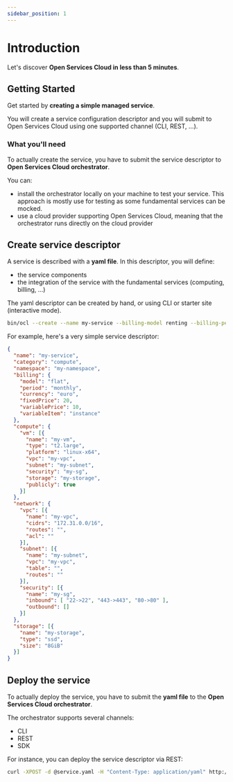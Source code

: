 ```yaml
---
sidebar_position: 1
---
```


# Introduction

Let's discover **Open Services Cloud in less than 5 minutes**.

## Getting Started

Get started by **creating a simple managed service**.

You will create a service configuration descriptor and you will submit to Open Services Cloud using one supported channel (CLI, REST, ...).

### What you'll need

To actually create the service, you have to submit the service descriptor to **Open Services Cloud orchestrator**.

You can:
- install the orchestrator locally on your machine to test your service. This approach is mostly use for testing as some fundamental services can be mocked.
- use a cloud provider supporting Open Services Cloud, meaning that the orchestrator runs directly on the cloud provider

## Create service descriptor

A service is described with a **yaml file**. In this descriptor, you will define:

- the service components
- the integration of the service with the fundamental services (computing, billing, ...)

The yaml descriptor can be created by hand, or using CLI or starter site (interactive mode).


```bash
bin/ocl --create --name my-service --billing-model renting --billing-period monthly --network ...
```

For example, here's a very simple service descriptor:

```json
{
  "name": "my-service",
  "category": "compute",
  "namespace": "my-namespace",
  "billing": {
    "model": "flat",
    "period": "monthly",
    "currency": "euro",
    "fixedPrice": 20,
    "variablePrice": 10,
    "variableItem": "instance"
  },
  "compute": {
    "vm": [{
      "name": "my-vm",
      "type": "t2.large",
      "platform": "linux-x64",
      "vpc": "my-vpc",
      "subnet": "my-subnet",
      "security": "my-sg",
      "storage": "my-storage",
      "publicly": true
    }]
  },
  "network": {
    "vpc": [{
      "name": "my-vpc",
      "cidrs": "172.31.0.0/16",
      "routes": "",
      "acl": ""
    }],
    "subnet": [{
      "name": "my-subnet",
      "vpc": "my-vpc",
      "table": "",
      "routes": ""
    }],
    "security": [{
      "name": "my-sg",
      "inbound": [ "22->22", "443->443", "80->80" ],
      "outbound": []
    }]
  },
  "storage": [{
    "name": "my-storage",
    "type": "ssd",
    "size": "8GiB" 
  }]
}
```

## Deploy the service

To actually deploy the service, you have to submit the **yaml file** to the **Open Services Cloud orchestrator**.

The orchestrator supports several channels:

- CLI
- REST
- SDK

For instance, you can deploy the service descriptor via REST:

```bash
curl -XPOST -d @service.yaml -H "Content-Type: application/yaml" http://osc.orchestrator/path
```
